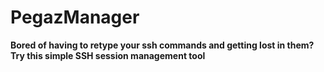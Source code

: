# PegazManager
**Bored of having to retype your ssh commands and getting lost in them? Try this simple SSH session management tool**

